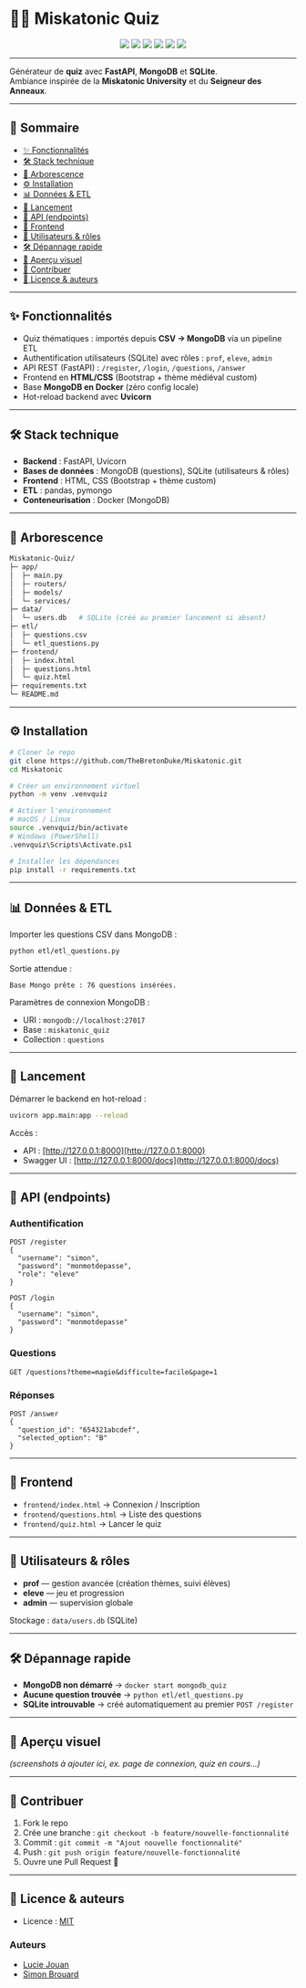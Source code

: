 # 🧙‍♂️ Miskatonic Quiz

<p align="center">
  <img src="https://img.shields.io/badge/Python-3.11%2B-3776AB?logo=python&logoColor=white" />
  <img src="https://img.shields.io/badge/FastAPI-Backend-009688?logo=fastapi&logoColor=white" />
  <img src="https://img.shields.io/badge/MongoDB-Questions-47A248?logo=mongodb&logoColor=white" />
  <img src="https://img.shields.io/badge/SQLite-Users-003B57?logo=sqlite&logoColor=white" />
  <img src="https://img.shields.io/badge/Docker-Required-2496ED?logo=docker&logoColor=white" />
  <img src="https://img.shields.io/badge/License-MIT-yellow" />
</p>

---

Générateur de **quiz** avec **FastAPI**, **MongoDB** et **SQLite**.  
Ambiance inspirée de la **Miskatonic University** et du **Seigneur des Anneaux**.  

---

## 📖 Sommaire
- [✨ Fonctionnalités](#-fonctionnalités)
- [🛠️ Stack technique](#%EF%B8%8F-stack-technique)
- [📂 Arborescence](#-arborescence)
- [⚙️ Installation](#%EF%B8%8F-installation)
- [📊 Données & ETL](#-données--etl)
- [🚀 Lancement](#-lancement)
- [🔌 API (endpoints)](#-api-endpoints)
- [🎨 Frontend](#-frontend)
- [👥 Utilisateurs & rôles](#-utilisateurs--rôles)
- [🛠️ Dépannage rapide](#%EF%B8%8F-dépannage-rapide)
- [📸 Aperçu visuel](#-aperçu-visuel)
- [🤝 Contribuer](#-contribuer)
- [📜 Licence & auteurs](#-licence--auteurs)

---

## ✨ Fonctionnalités
- Quiz thématiques : importés depuis **CSV → MongoDB** via un pipeline ETL  
- Authentification utilisateurs (SQLite) avec rôles : `prof`, `eleve`, `admin`  
- API REST (FastAPI) : `/register`, `/login`, `/questions`, `/answer`  
- Frontend en **HTML/CSS** (Bootstrap + thème médiéval custom)  
- Base **MongoDB en Docker** (zéro config locale)  
- Hot-reload backend avec **Uvicorn**  

---

## 🛠️ Stack technique
- **Backend** : FastAPI, Uvicorn  
- **Bases de données** : MongoDB (questions), SQLite (utilisateurs & rôles)  
- **Frontend** : HTML, CSS (Bootstrap + thème custom)  
- **ETL** : pandas, pymongo  
- **Conteneurisation** : Docker (MongoDB)  

---

## 📂 Arborescence
```bash
Miskatonic-Quiz/
├─ app/
│  ├─ main.py
│  ├─ routers/
│  ├─ models/
│  └─ services/
├─ data/
│  └─ users.db   # SQLite (créé au premier lancement si absent)
├─ etl/
│  ├─ questions.csv
│  └─ etl_questions.py
├─ frontend/
│  ├─ index.html
│  ├─ questions.html
│  └─ quiz.html
├─ requirements.txt
└─ README.md
```

---

## ⚙️ Installation

```bash
# Cloner le repo
git clone https://github.com/TheBretonDuke/Miskatonic.git
cd Miskatonic

# Créer un environnement virtuel
python -m venv .venvquiz

# Activer l'environnement
# macOS / Linux
source .venvquiz/bin/activate
# Windows (PowerShell)
.venvquiz\Scripts\Activate.ps1

# Installer les dépendances
pip install -r requirements.txt
```

---

## 📊 Données & ETL

Importer les questions CSV dans MongoDB :

```bash
python etl/etl_questions.py
```

Sortie attendue :
```
Base Mongo prête : 76 questions insérées.
```

Paramètres de connexion MongoDB :  
- URI : `mongodb://localhost:27017`  
- Base : `miskatonic_quiz`  
- Collection : `questions`  

---

## 🚀 Lancement

Démarrer le backend en hot-reload :

```bash
uvicorn app.main:app --reload
```

Accès :  
- API : [http://127.0.0.1:8000](http://127.0.0.1:8000)  
- Swagger UI : [http://127.0.0.1:8000/docs](http://127.0.0.1:8000/docs)  

---

## 🔌 API (endpoints)

### Authentification
```http
POST /register
{
  "username": "simon",
  "password": "monmotdepasse",
  "role": "eleve"
}

POST /login
{
  "username": "simon",
  "password": "monmotdepasse"
}
```

### Questions
```http
GET /questions?theme=magie&difficulte=facile&page=1
```

### Réponses
```http
POST /answer
{
  "question_id": "654321abcdef",
  "selected_option": "B"
}
```

---

## 🎨 Frontend
- `frontend/index.html` → Connexion / Inscription  
- `frontend/questions.html` → Liste des questions  
- `frontend/quiz.html` → Lancer le quiz  

---

## 👥 Utilisateurs & rôles
- **prof** — gestion avancée (création thèmes, suivi élèves)  
- **eleve** — jeu et progression  
- **admin** — supervision globale  

Stockage : `data/users.db` (SQLite)  

---

## 🛠️ Dépannage rapide
- **MongoDB non démarré** → `docker start mongodb_quiz`  
- **Aucune question trouvée** → `python etl/etl_questions.py`  
- **SQLite introuvable** → créé automatiquement au premier `POST /register`  

---

## 📸 Aperçu visuel
*(screenshots à ajouter ici, ex. page de connexion, quiz en cours…)*  

---

## 🤝 Contribuer
1. Fork le repo  
2. Crée une branche : `git checkout -b feature/nouvelle-fonctionnalité`  
3. Commit : `git commit -m "Ajout nouvelle fonctionnalité"`  
4. Push : `git push origin feature/nouvelle-fonctionnalité`  
5. Ouvre une Pull Request 🚀  

---

## 📜 Licence & auteurs
- Licence : [MIT](LICENSE)  

### Auteurs
- [Lucie Jouan](https://github.com/luciej0507)  
- [Simon Brouard](https://github.com/TheBretonDuke)  
